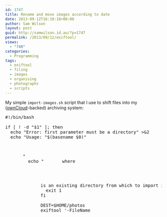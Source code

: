 ```yaml
---
id: 1747
title: Rename and move images according to date
date: 2013-09-12T16:10:18+00:00
author: Sam Wilson
layout: post
guid: http://samwilson.id.au/?p=1747
permalink: /2013/09/12/exiftool/
views:
  - "740"
categories:
  - Programming
tags:
  - exiftool
  - filing
  - images
  - organising
  - photographs
  - scripts
---
```

My simple `import-images.sh` script that I use to shift files into my ([ownCloud](http://owncloud.org/)-backed) archiving system:

<pre lang="bash">#!/bin/bash

if [ ! -d "$1" ]; then
  echo "Error: first parameter must be a directory" >&2
  echo "Usage: "$(basename $0)" 

<dir>
  "
    echo "       where 
  
  <dir>
    is an existing directory from which to import images"
      exit 1
    fi
    
    DEST=$HOME/photos
    exiftool '-FileName<DateTimeOriginal' -d $DEST"/%Y/%m_%b/%d/%Y-%m-%d_%H%M%%+c.%%e" "$1"
    </pre>